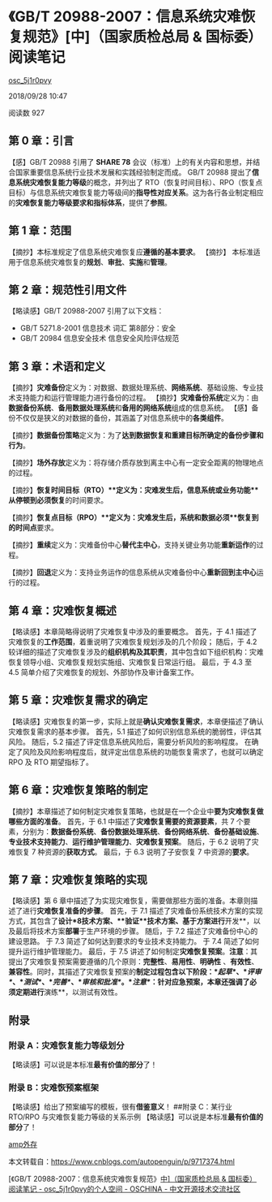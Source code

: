 # 《GB/T 20988-2007：信息系统灾难恢复规范》[中\]（国家质检总局 & 国标委）阅读笔记

[osc_5j1r0pvy](https://my.oschina.net/u/4289722)

2018/09/28 10:47

阅读数 927



## 第 0 章：引言

【感】GB/T 20988 引用了 **SHARE 78** 会议（标准）上的有关内容和思想，并结合国家重要信息系统行业技术发展和实践经验制定而成。
GB/T 20988 提出了**信息系统灾难恢复能力等级**的概念，并列出了 RTO（恢复时间目标）、RPO（恢复点目标）与信息系统灾难恢复能力等级间的**指导性对应关系**。这为各行各业制定相应的**灾难恢复能力等级要求和指标体系**，提供了**参照**。



## 第 1 章：范围

【摘抄】本标准规定了信息系统灾难恢复应**遵循的基本要求**。
【摘抄】 本标准适用于信息系统灾难恢复的**规划**、**审批**、**实施**和**管理**。



## 第 2 章：规范性引用文件

【略读感】GB/T 20988-2007 引用了以下文档：

- GB/T 5271.8-2001 信息技术 词汇 第8部分：安全
- GB/T 20984 信息安全技术 信息安全风险评估规范



## 第 3 章：术语和定义

【摘抄】**灾难备份**定义为：对数据、数据处理系统、**网络系统**、基础设施、专业技术支持能力和运行管理能力进行备份的过程。
【摘抄】**灾难备份系统**定义为：由**数据备份系统**、**备用数据处理系统**和**备用的网络系统**组成的信息系统。
【感】备份不仅仅是狭义的对数据的备份，其涵盖了对信息系统中的**各类组件**。

【摘抄】**数据备份策略**定义为：为了**达到数据恢复和重建目标所确定的备份步骤和行为**。

【摘抄】**场外存放**定义为：将存储介质存放到离主中心有一定安全距离的物理地点的过程。

【摘抄】**恢复时间目标（RTO）\**定义为：灾难发生后，信息系统或业务功能\**从停顿到必须恢复**的时间要求。

【摘抄】**恢复点目标（RPO）\**定义为：灾难发生后，系统和数据必须\**恢复到的时间点**要求。

【摘抄】**重续**定义为：灾难备份中心**替代主中心**，支持关键业务功能**重新运作**的过程。

【摘抄】**回退**定义为：支持业务运作的信息系统从灾难备份中心**重新回到主中心**运行的过程。



## 第 4 章：灾难恢复概述

【略读感】本章简略得说明了灾难恢复中涉及的重要概念。
首先，于 4.1 描述了灾难恢复的**工作范围**，着重说明了灾难恢复规划涉及的几个阶段；
随后，于 4.2 较详细的描述了灾难恢复涉及的**组织机构及其职责**，其中包含如下组织机构：灾难恢复领导小组、灾难恢复规划实施组、灾难恢复日常运行组。
最后，于 4.3 至 4.5 简单介绍了灾难恢复的规划、外部协作及审计备案工作。



## 第 5 章：灾难恢复需求的确定

【略读感】灾难恢复的第一步，实际上就是**确认灾难恢复需求**，本章便描述了确认灾难恢复需求的基本步骤。
首先，5.1 描述了如何识别信息系统的脆弱性，评估其风险。
随后，5.2 描述了评定信息系统风险后，需要分析风险的影响程度。 在确定了风险及风险影响程度后，就评定出信息系统的功能恢复需求了，也就可以确定 RPO 及 RTO 期望指标了。



## 第 6 章：灾难恢复策略的制定

【摘抄】本章描述了如何制定灾难恢复策略，也就是在一个企业中**要为灾难恢复做哪些方面的准备**。
首先，于 6.1 中描述了**灾难恢复需要的资源要素**，共 7 个要素，分别为：**数据备份系统**、**备份数据处理系统**、**备份网络系统**、**备份基础设施**、**专业技术支持能力**、**运行维护管理能力**、**灾难恢复预案**。
随后，于 6.2 说明了灾难恢复 7 种资源的**获取方式**。
最后，于 6.3 说明了子安恢复 7 中资源的**要求**。



## 第 7 章：灾难恢复策略的实现

【略读感】第 6 章中描述了为实现灾难恢复，需要做那些方面的准备。本章则描述了进行**灾难恢复准备的步骤**。
首先，于 7.1 描述了灾难备份系统技术方案的实现方式，其包含了**设计\*8技术方案、\**验证\**技术方案、基于方案进行**开发**，以及最后将技术方案**部署**于生产环境的步骤。
随后，于 7.2 描述了灾难备份中心的建设思路。 于 7.3 简述了如何达到要求的专业技术支持能力。 于 7.4 简述了如何提升运行维护管理能力。 最后，于 7.5 讲述了如何制定**灾难恢复预案**。**注意**：其提出了灾难恢复预案需要遵循的几个原则：**完整性**、**易用性**、**明确性** 、**有效性**、**兼容性**。同时，其描述了灾难恢复预案的**制定过程包含以下阶段：\**起草\**、\**评审\**、\**测试\**、\**完善\**、\**审核和批准\**。\**注意\**：针对应急预案，本章还强调了必须定期进行**演练**，以测试有效性。



## 附录



### 附录 A：灾难恢复能力等级划分

【略读感】可以说是本标准**最有价值的部分**了！



### 附录 B：灾难恢预案框架

【略读感】给出了预案编写的模板，很有**借鉴意义**！ ##附录 C：某行业 RTO/RPO 与灾难恢复能力等级的关系示例 【略读感】可以说是本标准**最有价值的部分**了！



[amp](https://www.oschina.net/p/amp)[外存](https://www.oschina.net/p/exist-nosql)

本文转载自：https://www.cnblogs.com/autopenguin/p/9717374.html



[《GB/T 20988-2007：信息系统灾难恢复规范》[中\]（国家质检总局 & 国标委）阅读笔记 - osc_5j1r0pvy的个人空间 - OSCHINA - 中文开源技术交流社区](https://my.oschina.net/u/4289722/blog/3809873)